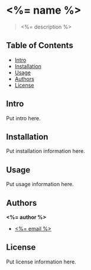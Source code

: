 # <%= name %>

> <%= description %>

## Table of Contents
* [Intro](#intro)
* [Installation](#installation)
* [Usage](#usage)
* [Authors](#authors)
* [License](#license)

## Intro

Put intro here.

## Installation

Put installation information here.

## Usage

Put usage information here.

## Authors

**<%= author %>**
+ [<%= email %>](<%= email %>)

## License

Put license information here.

